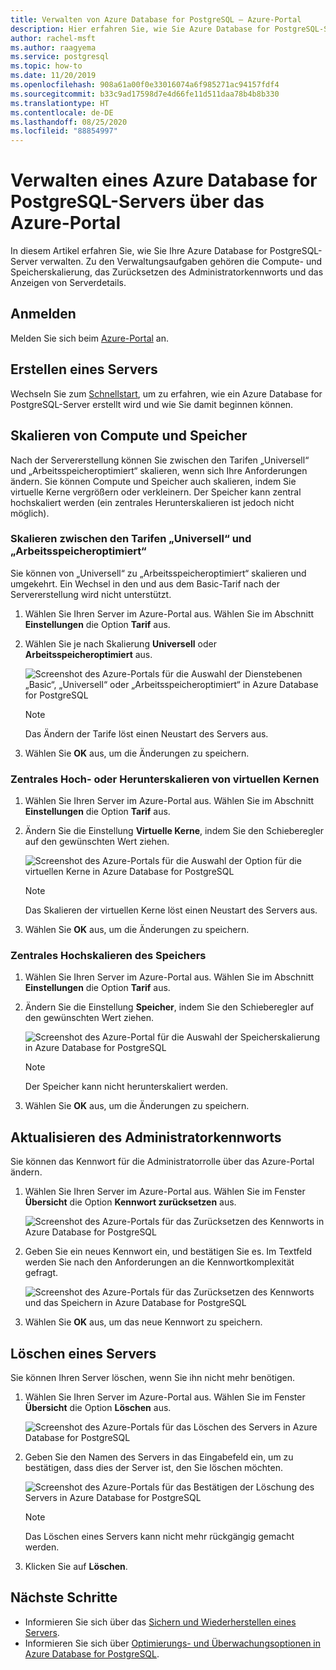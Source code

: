 ```yaml
---
title: Verwalten von Azure Database for PostgreSQL – Azure-Portal
description: Hier erfahren Sie, wie Sie Azure Database for PostgreSQL-Server über das Azure-Portal verwalten.
author: rachel-msft
ms.author: raagyema
ms.service: postgresql
ms.topic: how-to
ms.date: 11/20/2019
ms.openlocfilehash: 908a61a00f0e33016074a6f985271ac94157fdf4
ms.sourcegitcommit: b33c9ad17598d7e4d66fe11d511daa78b4b8b330
ms.translationtype: HT
ms.contentlocale: de-DE
ms.lasthandoff: 08/25/2020
ms.locfileid: "88854997"
---
```

# <a name="manage-an-azure-database-for-postgresql-server-using-the-azure-portal"></a>Verwalten eines Azure Database for PostgreSQL-Servers über das Azure-Portal

In diesem Artikel erfahren Sie, wie Sie Ihre Azure Database for PostgreSQL-Server verwalten. Zu den Verwaltungsaufgaben gehören die Compute- und Speicherskalierung, das Zurücksetzen des Administratorkennworts und das Anzeigen von Serverdetails.

## <a name="sign-in"></a>Anmelden

Melden Sie sich beim [Azure-Portal](https://portal.azure.com) an.

## <a name="create-a-server"></a>Erstellen eines Servers

Wechseln Sie zum [Schnellstart](quickstart-create-server-database-portal.md), um zu erfahren, wie ein Azure Database for PostgreSQL-Server erstellt wird und wie Sie damit beginnen können.

## <a name="scale-compute-and-storage"></a>Skalieren von Compute und Speicher

Nach der Servererstellung können Sie zwischen den Tarifen „Universell“ und „Arbeitsspeicheroptimiert“ skalieren, wenn sich Ihre Anforderungen ändern. Sie können Compute und Speicher auch skalieren, indem Sie virtuelle Kerne vergrößern oder verkleinern. Der Speicher kann zentral hochskaliert werden (ein zentrales Herunterskalieren ist jedoch nicht möglich).

### <a name="scale-between-general-purpose-and-memory-optimized-tiers"></a>Skalieren zwischen den Tarifen „Universell“ und „Arbeitsspeicheroptimiert“

Sie können von „Universell“ zu „Arbeitsspeicheroptimiert“ skalieren und umgekehrt. Ein Wechsel in den und aus dem Basic-Tarif nach der Servererstellung wird nicht unterstützt.

1. Wählen Sie Ihren Server im Azure-Portal aus. Wählen Sie im Abschnitt **Einstellungen** die Option **Tarif** aus.

2. Wählen Sie je nach Skalierung **Universell** oder **Arbeitsspeicheroptimiert** aus.

   ![Screenshot des Azure-Portals für die Auswahl der Dienstebenen „Basic“, „Universell“ oder „Arbeitsspeicheroptimiert“ in Azure Database for PostgreSQL](./media/howto-create-manage-server-portal/change-pricing-tier.png)

   > [!NOTE]
   > Das Ändern der Tarife löst einen Neustart des Servers aus.

3. Wählen Sie **OK** aus, um die Änderungen zu speichern.

### <a name="scale-vcores-up-or-down"></a>Zentrales Hoch- oder Herunterskalieren von virtuellen Kernen

1. Wählen Sie Ihren Server im Azure-Portal aus. Wählen Sie im Abschnitt **Einstellungen** die Option **Tarif** aus.

2. Ändern Sie die Einstellung **Virtuelle Kerne**, indem Sie den Schieberegler auf den gewünschten Wert ziehen.

   ![Screenshot des Azure-Portals für die Auswahl der Option für die virtuellen Kerne in Azure Database for PostgreSQL](./media/howto-create-manage-server-portal/scaling-compute.png)

   > [!NOTE]
   > Das Skalieren der virtuellen Kerne löst einen Neustart des Servers aus.

3. Wählen Sie **OK** aus, um die Änderungen zu speichern.

### <a name="scale-storage-up"></a>Zentrales Hochskalieren des Speichers

1. Wählen Sie Ihren Server im Azure-Portal aus. Wählen Sie im Abschnitt **Einstellungen** die Option **Tarif** aus.

2. Ändern Sie die Einstellung **Speicher**, indem Sie den Schieberegler auf den gewünschten Wert ziehen.

   ![Screenshot des Azure-Portal für die Auswahl der Speicherskalierung in Azure Database for PostgreSQL](./media/howto-create-manage-server-portal/scaling-storage.png)

   > [!NOTE]
   > Der Speicher kann nicht herunterskaliert werden.

3. Wählen Sie **OK** aus, um die Änderungen zu speichern.

## <a name="update-admin-password"></a>Aktualisieren des Administratorkennworts

Sie können das Kennwort für die Administratorrolle über das Azure-Portal ändern.

1. Wählen Sie Ihren Server im Azure-Portal aus. Wählen Sie im Fenster **Übersicht** die Option **Kennwort zurücksetzen** aus.

   ![Screenshot des Azure-Portals für das Zurücksetzen des Kennworts in Azure Database for PostgreSQL](./media/howto-create-manage-server-portal/overview-reset-password.png)

2. Geben Sie ein neues Kennwort ein, und bestätigen Sie es. Im Textfeld werden Sie nach den Anforderungen an die Kennwortkomplexität gefragt.

   ![Screenshot des Azure-Portals für das Zurücksetzen des Kennworts und das Speichern in Azure Database for PostgreSQL](./media/howto-create-manage-server-portal/reset-password.png)

3. Wählen Sie **OK** aus, um das neue Kennwort zu speichern.

## <a name="delete-a-server"></a>Löschen eines Servers

Sie können Ihren Server löschen, wenn Sie ihn nicht mehr benötigen. 

1. Wählen Sie Ihren Server im Azure-Portal aus. Wählen Sie im Fenster **Übersicht** die Option **Löschen** aus.

   ![Screenshot des Azure-Portals für das Löschen des Servers in Azure Database for PostgreSQL](./media/howto-create-manage-server-portal/overview-delete.png)

2. Geben Sie den Namen des Servers in das Eingabefeld ein, um zu bestätigen, dass dies der Server ist, den Sie löschen möchten.

   ![Screenshot des Azure-Portals für das Bestätigen der Löschung des Servers in Azure Database for PostgreSQL](./media/howto-create-manage-server-portal/confirm-delete.png)

   > [!NOTE]
   > Das Löschen eines Servers kann nicht mehr rückgängig gemacht werden.

3. Klicken Sie auf **Löschen**.

## <a name="next-steps"></a>Nächste Schritte

- Informieren Sie sich über das [Sichern und Wiederherstellen eines Servers](howto-restore-server-portal.md).
- Informieren Sie sich über [Optimierungs- und Überwachungsoptionen in Azure Database for PostgreSQL](concepts-monitoring.md).
